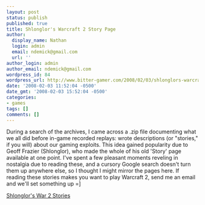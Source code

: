 ```yaml
---
layout: post
status: publish
published: true
title: Shlonglor's Warcraft 2 Story Page
author:
  display_name: Nathan
  login: admin
  email: ndemick@gmail.com
  url: ''
author_login: admin
author_email: ndemick@gmail.com
wordpress_id: 84
wordpress_url: http://www.bitter-gamer.com/2008/02/03/shlonglors-warcraft-2-story-page/
date: '2008-02-03 11:52:04 -0500'
date_gmt: '2008-02-03 15:52:04 -0500'
categories:
- games
tags: []
comments: []
---
```

During a search of the archives, I came across a .zip file documenting what we
all did before in-game recorded replays: wrote  descriptions (or "stories," if
you will) about our gaming exploits. This idea gained popularity due to Geoff
Frazier (Shlonglor), who made the whole of his old 'Story' page available at one
point. I've spent a few pleasant moments reveling in nostalgia due to reading
these, and a cursory Google search doesn't turn them up anywhere else, so I
thought I might mirror the pages here. If reading these stories makes you want
to play Warcraft 2, send me an email and we'll set something up =]

[Shlonglor's War 2 Stories](/warcraft2-stories/story.shtml)
